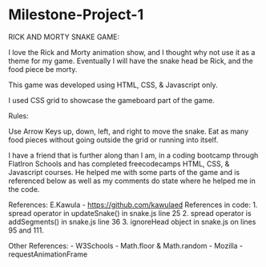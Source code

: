 # Milestone-Project-1

RICK AND MORTY SNAKE GAME:

I love the Rick and Morty animation show, and I thought why not use it as a theme for my game.
Eventually I will have the snake head be Rick, and the food piece be morty.

This game was developed using HTML, CSS, & Javascript only.

I used CSS grid to showcase the gameboard part of the game.


Rules:

Use Arrow Keys up, down, left, and right to move the snake.
Eat as many food pieces without going outside the grid or running into itself.



I have a friend that is further along than I am, in a coding bootcamp through FlatIron Schools and has completed freecodecamps HTML, CSS, & Javascript courses. He helped me with some parts of the game and is referenced below as well as my comments do state where he helped me in the code.

References: E.Kawula - https://github.com/kawulaed
References in code: 
    1. spread operator in updateSnake() in snake.js line 25
    2. spread operator is addSegments() in snake.js line 36
    3. ignoreHead object in snake.js on lines 95 and 111.

Other References:
    - W3Schools - Math.floor & Math.random
    - Mozilla - requestAnimationFrame



 
